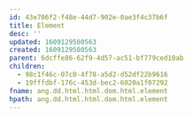 ```yaml
---
id: 43e706f2-f48e-44d7-902e-0ae3f4c37b6f
title: Element
desc: ''
updated: 1609129580563
created: 1609129580563
parent: 6dcffe86-62f9-4d57-ac51-bf779ced10ab
children:
  - 98c1f46c-07c0-4f78-a5d2-d52df22b9616
  - 19fffdbf-176c-453d-bec2-6020a1f07292
fname: ang.dd.html.html.dom.html.element
hpath: ang.dd.html.html.dom.html.element
---
```



